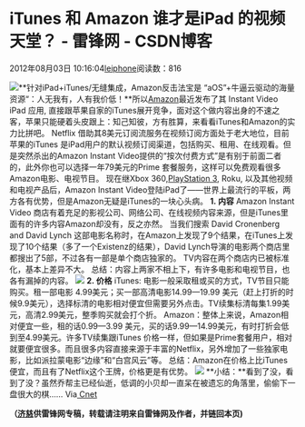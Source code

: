 
# iTunes 和 Amazon 谁才是iPad 的视频天堂？ - 雷锋网 - CSDN博客


2012年08月03日 10:16:04[leiphone](https://me.csdn.net/leiphone)阅读数：816


![](http://www.leiphone.com/wp-content/uploads/2012/08/itunesamazon-150x150.jpg)**针对iPad+iTunes/无缝集成，Amazon反击法宝是 “aOS”+牛逼云驱动的海量资源“：人无我有，人有我价低！**所以[Amazon](http://www.leiphone.com/12707-keats-what-amazon-brings-to-the-smartphone.html)最近发布了其
 Instant Video iPad 应用, 直接跟苹果自家的iTunes展开竞争，面对这个做内容出身的不速之客，苹果只能硬着头皮跟上：知己知彼，方有胜算，来看看iTunes和Amazon的实力比拼吧。
Netflix 借助其8美元订阅流服务在视频订阅方面处于老大地位，目前苹果的iTunes 是iPad用户的默认视频订阅渠道，包括购买、租用、在线观看。但是突然杀出的Amazon Instant Video提供的“按次付费方式”是有别于前面二者的，此外你也可以选择一年79美元的Prime 套餐服务，这样可以免费观看很多Amazon电影、电视节目。
现在继Xbox 360,[PlayStation
 3](http://www.cnet.com/ps3.html), Roku, 以及其他视频和电视产品后，Amazon Instant Video登陆iPad了——世界上最流行的平板，两方各有优势，但是Amazon无疑是iTunes的一块心头病。
**1. 内容**
Amazon Instant Video 商店有着充足的影视公司、网络公司、在线视频内容来源，但是iTunes里面有的许多内容Amazon却没有，反之亦然。
当我们搜索 David Cronenberg and David Lynch 这部电影名称时，在Amazon上发现了9个结果，在iTunes上发现了10个结果（多了一个Existenz的结果），David Lynch导演的电影两个商店里都搜出了5部，不过各有一部是单个商店独家的。
TV内容在两个商店内已被标准化，基本上差异不大。
总结：内容上两家不相上下，有许多电影和电视节目，也各有漏掉的内容。
![](http://www.leiphone.com/wp-content/uploads/2012/08/amazonvsitunesipad.jpg)
**2. 价格**
iTunes: 电影一般采取租或买的方式，TV节目只能购买。租一部电影 4.99美元；买一部高清电影14.99—19.99 美元（赶上打折的时候9.9美元），选择标清的电影相对便宜但需要另外点击。TV续集标清每集1.99美元，高清2.99美元，整季购买就会打个折。
Amazon：整体上来说，Amazon相对便宜一些，租的话0.99—3.99 美元，买的话9.99—14.99美元，有时打折会低到至4.99美元。许多TV续集跟iTunes 价格一样，但如果是Prime套餐用户，相对就要便宜很多。而且很多内容直接来源于丰富的Netflix，另外增加了一些独家电影，比如派拉蒙电影“边缘”和“白宫风云”等。
总结：Amazon在价格上比iTunes 便宜，而且有了Netflix这个王牌，价格更是有优势。
![](http://www.leiphone.com/wp-content/uploads/2012/08/iTunesprices.jpg)
**小结：**看到了没，看到了没？虽然乔帮主已经仙逝，低调的小贝却一直呆在被遗忘的角落里，偷偷下一盘很大的棋……
Via[ Cnet](http://reviews.cnet.com/8301-31747_7-57484773-243/itunes-vs-amazon-whats-the-best-video-service-on-the-ipad/)

**（****[济慈](http://www.leiphone.com/author/emerson)****供****雷锋网****专稿，转载请注明来自雷锋网及作者，并链回本页)**

